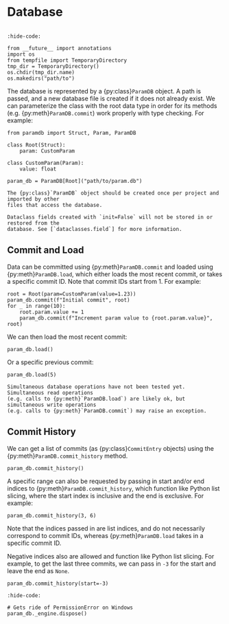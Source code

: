 # Database

```{py:currentmodule} paramdb

```

<!-- Jupyter Sphinx setup -->

```{jupyter-execute}
:hide-code:

from __future__ import annotations
import os
from tempfile import TemporaryDirectory
tmp_dir = TemporaryDirectory()
os.chdir(tmp_dir.name)
os.makedirs("path/to")
```

The database is represented by a {py:class}`ParamDB` object. A path is passed, and a new
database file is created if it does not already exist. We can parameterize the class with
the root data type in order for its methods (e.g. {py:meth}`ParamDB.commit`) work properly
with type checking. For example:

```{jupyter-execute}
from paramdb import Struct, Param, ParamDB

class Root(Struct):
    param: CustomParam

class CustomParam(Param):
    value: float

param_db = ParamDB[Root]("path/to/param.db")
```

```{important}
The {py:class}`ParamDB` object should be created once per project and imported by other
files that access the database.
```

```{note}
Dataclass fields created with `init=False` will not be stored in or restored from the
database. See [`dataclasses.field`] for more information.
```

## Commit and Load

Data can be committed using {py:meth}`ParamDB.commit` and loaded using
{py:meth}`ParamDB.load`, which either loads the most recent commit, or takes a specific
commit ID. Note that commit IDs start from 1. For example:

```{jupyter-execute}
root = Root(param=CustomParam(value=1.23))
param_db.commit(f"Initial commit", root)
for _ in range(10):
    root.param.value += 1
    param_db.commit(f"Increment param value to {root.param.value}", root)
```

We can then load the most recent commit:

```{jupyter-execute}
param_db.load()
```

Or a specific previous commit:

```{jupyter-execute}
param_db.load(5)
```

```{warning}
Simultaneous database operations have not been tested yet. Simultaneous read operations
(e.g. calls to {py:meth}`ParamDB.load`) are likely ok, but simultaneous write operations
(e.g. calls to {py:meth}`ParamDB.commit`) may raise an exception.
```

## Commit History

We can get a list of commits (as {py:class}`CommitEntry` objects) using the
{py:meth}`ParamDB.commit_history` method.

```{jupyter-execute}
param_db.commit_history()
```

A specific range can also be requested by passing in start and/or end indices to
{py:meth}`ParamDB.commit_history`, which function like Python list slicing, where the
start index is inclusive and the end is exclusive. For example:

```{jupyter-execute}
param_db.commit_history(3, 6)
```

Note that the indices passed in are list indices, and do not necessarily correspond
to commit IDs, whereas {py:meth}`ParamDB.load` takes in a specific commit ID.

Negative indices also are allowed and function like Python list slicing. For example, to
get the last three commits, we can pass in `-3` for the start and leave the end as
`None`.

```{jupyter-execute}
param_db.commit_history(start=-3)
```

<!-- Jupyter Sphinx cleanup -->

```{jupyter-execute}
:hide-code:

# Gets ride of PermissionError on Windows
param_db._engine.dispose()
```

[`dataclasses.field`]: https://docs.python.org/3/library/dataclasses.html#dataclasses.field

